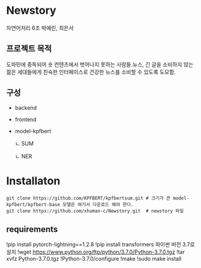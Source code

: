 # Newstory
자연어처리 6조 박예린, 최은서

## 프로젝트 목적
도파민에 중독되어 숏 컨텐츠에서 벗어나지 못하는 사람들.뉴스, 긴 글을 소비하지 않는 젊은 세대들에게 친숙한 인터페이스로 건강한 뉴스를 소비할 수 있도록 도모함.

## 구성 
- backend 
- frontend
- model-kpfbert

  
    ㄴ SUM

  
    ㄴ NER 

# Installaton
    git clone https://github.com/KPFBERT/kpfbertsum.git # 크기가 큰 model-kpfbert/kpfbert-base 모델은 여기서 다운로드 해야 한다. 
    git clone https://github.com/xhuman-c/Newstory.git  # newstory 파일 


## requirements
  !pip  install pytorch-lightning==1.2.8
  !pip  install transformers
파이썬 버전 3.7로 설치 
  !wget https://www.python.org/ftp/python/3.7.0/Python-3.7.0.tgz
  !tar xvfz Python-3.7.0.tgz
  !Python-3.7.0/configure
  !make
  !sudo make install


    
